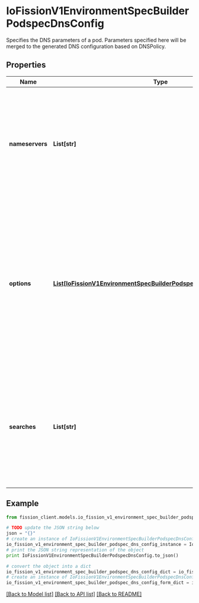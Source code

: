 # IoFissionV1EnvironmentSpecBuilderPodspecDnsConfig

Specifies the DNS parameters of a pod. Parameters specified here will be merged to the generated DNS configuration based on DNSPolicy.

## Properties

Name | Type | Description | Notes
------------ | ------------- | ------------- | -------------
**nameservers** | **List[str]** | A list of DNS name server IP addresses. This will be appended to the base nameservers generated from DNSPolicy. Duplicated nameservers will be removed. | [optional] 
**options** | [**List[IoFissionV1EnvironmentSpecBuilderPodspecDnsConfigOptionsInner]**](IoFissionV1EnvironmentSpecBuilderPodspecDnsConfigOptionsInner.md) | A list of DNS resolver options. This will be merged with the base options generated from DNSPolicy. Duplicated entries will be removed. Resolution options given in Options will override those that appear in the base DNSPolicy. | [optional] 
**searches** | **List[str]** | A list of DNS search domains for host-name lookup. This will be appended to the base search paths generated from DNSPolicy. Duplicated search paths will be removed. | [optional] 

## Example

```python
from fission_client.models.io_fission_v1_environment_spec_builder_podspec_dns_config import IoFissionV1EnvironmentSpecBuilderPodspecDnsConfig

# TODO update the JSON string below
json = "{}"
# create an instance of IoFissionV1EnvironmentSpecBuilderPodspecDnsConfig from a JSON string
io_fission_v1_environment_spec_builder_podspec_dns_config_instance = IoFissionV1EnvironmentSpecBuilderPodspecDnsConfig.from_json(json)
# print the JSON string representation of the object
print IoFissionV1EnvironmentSpecBuilderPodspecDnsConfig.to_json()

# convert the object into a dict
io_fission_v1_environment_spec_builder_podspec_dns_config_dict = io_fission_v1_environment_spec_builder_podspec_dns_config_instance.to_dict()
# create an instance of IoFissionV1EnvironmentSpecBuilderPodspecDnsConfig from a dict
io_fission_v1_environment_spec_builder_podspec_dns_config_form_dict = io_fission_v1_environment_spec_builder_podspec_dns_config.from_dict(io_fission_v1_environment_spec_builder_podspec_dns_config_dict)
```
[[Back to Model list]](../README.md#documentation-for-models) [[Back to API list]](../README.md#documentation-for-api-endpoints) [[Back to README]](../README.md)


